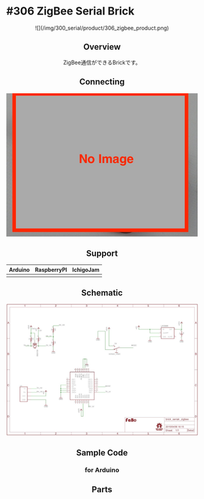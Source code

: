 # #306 ZigBee Serial Brick

<center>![](/img/300_serial/product/306_zigbee_product.png)
<!--COLORME-->

## Overview
ZigBee通信ができるBrickです。

## Connecting
![](/img/300_serial/connect/306_zigbee_connect.jpg)

## Support
|Arduino|RaspberryPI|IchigoJam|
|:--:|:--:|:--:|
| | | |

## Schematic
![](/img/300_serial/schematic/306_zigbee_schematic.jpg)


## Sample Code
### for Arduino

## Parts

